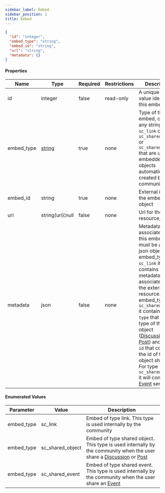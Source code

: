 ```yaml
---
sidebar_label: Embed
sidebar_position: 1
title: Embed
---
```


```json
{
  "id": "integer",
  "embed_type": "string",
  "embed_id": "string",
  "url": "string",
  "metadata": {}
}

```

#### Properties

| Name       | Type                                                            | Required | Restrictions | Description                                                                                                                                                                                                                                                                                                                                                                                                                                                                                                                    |
|------------|-----------------------------------------------------------------|----------|--------------|--------------------------------------------------------------------------------------------------------------------------------------------------------------------------------------------------------------------------------------------------------------------------------------------------------------------------------------------------------------------------------------------------------------------------------------------------------------------------------------------------------------------------------|
| id         | integer                                                         | false    | read-only    | A unique integer value identifying this embed                                                                                                                                                                                                                                                                                                                                                                                                                                                                                  |
| embed_type | [string](/docs/apireference/v2/schemas/embed#enumerated-values) | true     | none         | Type of the embed, can be any string except `sc_link` or `sc_shared_object` or `sc_shared_event` that are used for embedded objects automatically created by the community                                                                                                                                                                                                                                                                                                                                                     |
| embed_id   | string                                                          | true     | none         | External id for the embed object                                                                                                                                                                                                                                                                                                                                                                                                                                                                                               |
| url        | string(uri)¦null                                                | false    | none         | Url for the resource, if any                                                                                                                                                                                                                                                                                                                                                                                                                                                                                                   |
| metadata   | json                                                            | false    | none         | Metadata associated to this embed. It must be a valid json object. For embed_type `sc_link` it contains metadata associated with the external resource. For embed_type `sc_shared_object` it contains a field `type` that is the type of the object ([Discussion](/docs/apireference/v2/schemas/discussion) or [Post](/docs/apireference/v2/schemas/post)) and a field `id` that contains the id of the object shared. For type `sc_shared_event` it will contain the [Event](/docs/apireference/v2/schemas/event) serialized. |

#### Enumerated Values

| Parameter  | Value            | Description                                                                                                                                                                                           |
|------------|------------------|-------------------------------------------------------------------------------------------------------------------------------------------------------------------------------------------------------|
| embed_type | sc_link          | Embed of type link. This type is used internally by the community                                                                                                                                     |
| embed_type | sc_shared_object | Embed of type shared object. This type is used internally by the community when the user share a [Discussion](/docs/apireference/v2/schemas/discussion) or [Post](/docs/apireference/v2/schemas/post) |
| embed_type | sc_shared_event  | Embed of type shared event. This type is used internally by the community when the user share an [Event](/docs/apireference/v2/schemas/event)                                                         |
